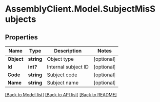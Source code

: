 # AssemblyClient.Model.SubjectMisSubjects
## Properties

Name | Type | Description | Notes
------------ | ------------- | ------------- | -------------
**Object** | **string** | Object type | [optional] 
**Id** | **int?** | Internal subject ID | [optional] 
**Code** | **string** | Subject code | [optional] 
**Name** | **string** | Subject name | [optional] 

[[Back to Model list]](../README.md#documentation-for-models) [[Back to API list]](../README.md#documentation-for-api-endpoints) [[Back to README]](../README.md)

